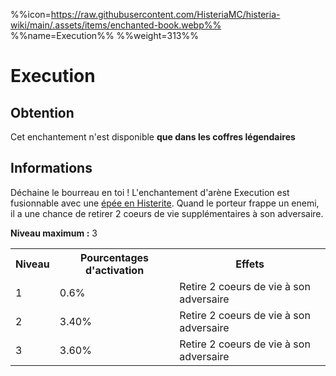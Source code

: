 %%icon=https://raw.githubusercontent.com/HisteriaMC/histeria-wiki/main/.assets/items/enchanted-book.webp%%
%%name=Execution%%
%%weight=313%%

# Execution

## Obtention
Cet enchantement n'est disponible **que dans les coffres légendaires**

## Informations
Déchaine le bourreau en toi ! L'enchantement d'arène Execution est fusionnable avec une [épée en Histerite](https://histeria.fr/wiki/2-equipement/histerite-sword).
Quand le porteur frappe un enemi, il a une chance de retirer 2 coeurs de vie supplémentaires à son adversaire.

**Niveau maximum :** 3

<table>
  <tr>
    <th>Niveau</th>
    <th>Pourcentages d'activation</th>
    <th>Effets</th>
  </tr>
  <tr>
    <td>1</td>
    <td>0.6%</td>
    <td>Retire 2 coeurs de vie à son adversaire</td>
  </tr>
  <tr>
    <td>2</td>
    <td>3.40%</td>
    <td>Retire 2 coeurs de vie à son adversaire</td>
  <tr>
    <td>3</td>
    <td>3.60%</td>
    <td>Retire 2 coeurs de vie à son adversaire</td>
</table>